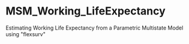 # MSM_Working_LifeExpectancy
Estimating Working Life Expectancy from a Parametric Multistate Model using "flexsurv"
